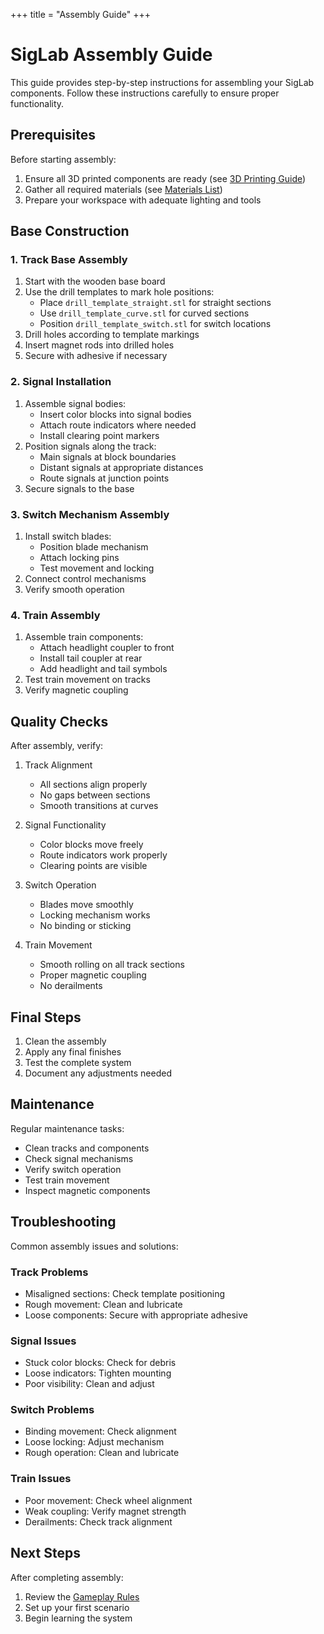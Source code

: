 +++
title = "Assembly Guide"
+++

# SigLab Assembly Guide

This guide provides step-by-step instructions for assembling your SigLab components. Follow these instructions carefully to ensure proper functionality.

## Prerequisites

Before starting assembly:
1. Ensure all 3D printed components are ready (see [3D Printing Guide](3d-printing.md))
2. Gather all required materials (see [Materials List](materials.md))
3. Prepare your workspace with adequate lighting and tools

## Base Construction

### 1. Track Base Assembly

1. Start with the wooden base board
2. Use the drill templates to mark hole positions:
   * Place `drill_template_straight.stl` for straight sections
   * Use `drill_template_curve.stl` for curved sections
   * Position `drill_template_switch.stl` for switch locations
3. Drill holes according to template markings
4. Insert magnet rods into drilled holes
5. Secure with adhesive if necessary

### 2. Signal Installation

1. Assemble signal bodies:
   * Insert color blocks into signal bodies
   * Attach route indicators where needed
   * Install clearing point markers
2. Position signals along the track:
   * Main signals at block boundaries
   * Distant signals at appropriate distances
   * Route signals at junction points
3. Secure signals to the base

### 3. Switch Mechanism Assembly

1. Install switch blades:
   * Position blade mechanism
   * Attach locking pins
   * Test movement and locking
2. Connect control mechanisms
3. Verify smooth operation

### 4. Train Assembly

1. Assemble train components:
   * Attach headlight coupler to front
   * Install tail coupler at rear
   * Add headlight and tail symbols
2. Test train movement on tracks
3. Verify magnetic coupling

## Quality Checks

After assembly, verify:

1. Track Alignment
   * All sections align properly
   * No gaps between sections
   * Smooth transitions at curves

2. Signal Functionality
   * Color blocks move freely
   * Route indicators work properly
   * Clearing points are visible

3. Switch Operation
   * Blades move smoothly
   * Locking mechanism works
   * No binding or sticking

4. Train Movement
   * Smooth rolling on all track sections
   * Proper magnetic coupling
   * No derailments

## Final Steps

1. Clean the assembly
2. Apply any final finishes
3. Test the complete system
4. Document any adjustments needed

## Maintenance

Regular maintenance tasks:
* Clean tracks and components
* Check signal mechanisms
* Verify switch operation
* Test train movement
* Inspect magnetic components

## Troubleshooting

Common assembly issues and solutions:

### Track Problems
* Misaligned sections: Check template positioning
* Rough movement: Clean and lubricate
* Loose components: Secure with appropriate adhesive

### Signal Issues
* Stuck color blocks: Check for debris
* Loose indicators: Tighten mounting
* Poor visibility: Clean and adjust

### Switch Problems
* Binding movement: Check alignment
* Loose locking: Adjust mechanism
* Rough operation: Clean and lubricate

### Train Issues
* Poor movement: Check wheel alignment
* Weak coupling: Verify magnet strength
* Derailments: Check track alignment

## Next Steps

After completing assembly:
1. Review the [Gameplay Rules](../gameplay/rules.md)
2. Set up your first scenario
3. Begin learning the system